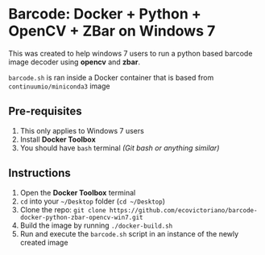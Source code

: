 # Barcode: Docker + Python + OpenCV + ZBar on Windows 7

This was created to help windows 7 users to run a python based barcode image decoder using **opencv** and **zbar**.

`barcode.sh` is ran inside a Docker container that is based from `continuumio/miniconda3` image

## Pre-requisites
1. This only applies to Windows 7 users
2. Install **Docker Toolbox**
3. You should have `bash` terminal *(Git bash or anything similar)*

## Instructions
1. Open the **Docker Toolbox** terminal
2. `cd` into your `~/Desktop` folder (`cd ~/Desktop`)
3. Clone the repo: `git clone https://github.com/ecovictoriano/barcode-docker-python-zbar-opencv-win7.git`
4. Build the image by running `./docker-build.sh`
5. Run and execute the `barcode.sh` script in an instance of the newly created image